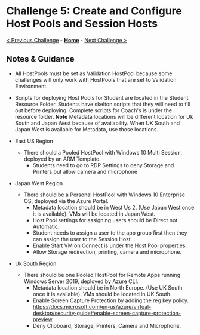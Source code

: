 # Challenge 5: Create and Configure Host Pools and Session Hosts

[< Previous Challenge](./04-Create-Manage-Images.md) - **[Home](./README.md)** - [Next Challenge >](./06-Implement-Manage-FsLogix.md)

## Notes & Guidance

* All HostPools must be set as Validation HostPool because some challenges will only work with HostPools that are set to Validation Environment.
* Scripts for deploying Host Pools for Student are located in the Student Resource Folder. Students have skelton scripts that they will need to fill out before deploying. Complete scripts for Coach's is under the resource folder.
**Note** Metadata locations will be different location for Uk South and Japan West because of availability. When UK South and Japan West is available for Metadata, use those locations.

* East US Region
    * There should a Pooled HostPool with Windows 10 Multi Session, deployed by an ARM Template.
        * Students need to go to RDP Settings to deny Storage and Printers but allow camera and microphone

* Japan West Region
    * There should be a Personal HostPool with Windows 10 Enterprise OS, deployed via the Azure Portal.
        * Metadata location should be in West Us 2. (Use Japan West once it is available). VMs will be located in Japan West.
        * Host Pool settings for assigning users should be Direct not Automatic.
        * Student needs to assign a user to the app group first then they can assign the user to the Session Host.
        * Enable Start VM on Connect is under the Host Pool properties.
        * Allow Storage redirection, printing, camera and microphone.

* Uk South Region
    * There should be one Pooled HostPool for Remote Apps running Windows Server 2019, deployed by Azure CLI.
        * Metadata location should be in North Europe. (Use UK South once it is available). VMs should be located in UK South. 
        * Enable Screen Capture Protection by adding the reg key policy. https://docs.microsoft.com/en-us/azure/virtual-desktop/security-guide#enable-screen-capture-protection-preview
        * Deny Clipboard, Storage, Printers, Camera and Microphone.
